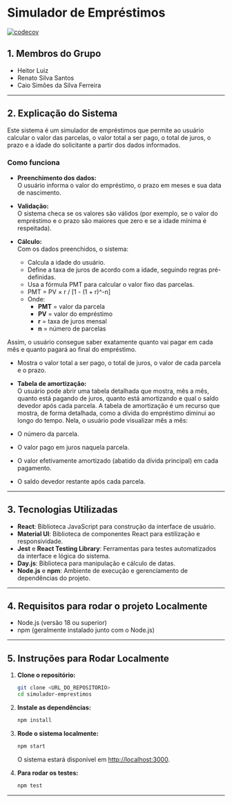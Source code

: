 # Simulador de Empréstimos

[![codecov](https://codecov.io/gh/heitorluizp/simulador-emprestimo-teste-software/branch/main/graph/badge.svg)](https://codecov.io/gh/heitorluizp/simulador-emprestimo-teste-software)

## 1. Membros do Grupo

- Heitor Luiz
- Renato Silva Santos
- Caio Simões da Silva Ferreira

---

## 2. Explicação do Sistema

Este sistema é um simulador de empréstimos que permite ao usuário calcular o valor das parcelas, o valor total a ser pago, o total de juros, o prazo e a idade do solicitante a partir dos dados informados. 

### Como funciona

- **Preenchimento dos dados:**  
  O usuário informa o valor do empréstimo, o prazo em meses e sua data de nascimento.

- **Validação:**  
  O sistema checa se os valores são válidos (por exemplo, se o valor do empréstimo e o prazo são maiores que zero e se a idade mínima é respeitada).

- **Cálculo:**  
  Com os dados preenchidos, o sistema:
  - Calcula a idade do usuário.
  - Define a taxa de juros de acordo com a idade, seguindo regras pré-definidas.
  - Usa a fórmula PMT para calcular o valor fixo das parcelas.
   - PMT = PV × r / [1 - (1 + r)^-n]
   - Onde:
      - **PMT** = valor da parcela
      - **PV** = valor do empréstimo
      - **r** = taxa de juros mensal
      - **n** = número de parcelas

Assim, o usuário consegue saber exatamente quanto vai pagar em cada mês e quanto pagará ao final do empréstimo.
  - Mostra o valor total a ser pago, o total de juros, o valor de cada parcela e o prazo.

- **Tabela de amortização:**  
  O usuário pode abrir uma tabela detalhada que mostra, mês a mês, quanto está pagando de juros, quanto está amortizando e qual o saldo devedor após cada parcela.
  A tabela de amortização é um recurso que mostra, de forma detalhada, como a dívida do empréstimo diminui ao longo do tempo. Nela, o usuário pode visualizar mês a mês:

- O número da parcela.
- O valor pago em juros naquela parcela.
- O valor efetivamente amortizado (abatido da dívida principal) em cada pagamento.
- O saldo devedor restante após cada parcela.
---

## 3. Tecnologias Utilizadas

- **React**: Biblioteca JavaScript para construção da interface de usuário.
- **Material UI**: Biblioteca de componentes React para estilização e responsividade.
- **Jest** e **React Testing Library**: Ferramentas para testes automatizados da interface e lógica do sistema.
- **Day.js**: Biblioteca para manipulação e cálculo de datas.
- **Node.js** e **npm**: Ambiente de execução e gerenciamento de dependências do projeto.

---

## 4. Requisitos para rodar o projeto Localmente

- Node.js (versão 18 ou superior)
- npm (geralmente instalado junto com o Node.js)

---

## 5. Instruções para Rodar Localmente

1. **Clone o repositório:**

   ```sh
   git clone <URL_DO_REPOSITORIO>
   cd simulador-emprestimos
   ```

2. **Instale as dependências:**

   ```sh
   npm install
   ```

3. **Rode o sistema localmente:**

   ```sh
   npm start
   ```

   O sistema estará disponível em [http://localhost:3000](http://localhost:3000).

4. **Para rodar os testes:**
   ```sh
   npm test
   ```

---

